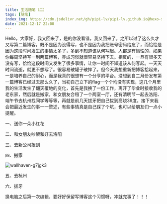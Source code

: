 ```yaml
---
title: 生活随笔（二）
tags: [随笔]
index_img: https://cdn.jsdelivr.net/gh/pipi-lv/pipi-lv.github.io@hexo-source/source/images/wallhaven-kw28r7.png
date: 2021-12-17 22:00
---
```




 Hello，大家好，我又回来了，是的你没看错，我又回来了。之所以过了这么久才又写第二篇博客，既不是因为没得写，也不是因为我把账号密码给忘了，而恰恰是因为这段时间发生的事情太多了，多到不知道该从何写起。人都是有惰性的，如果你每周坚持写一到两篇博客，养成习惯就很容易坚持下去。相反的，一旦有很多天没有写，恰恰这段时间又发生了很多事情，让你一时间不知道该从何写起。一天天时间流逝，就更不想写了。很容易破罐子破摔了。但今天我想重新把博客拾起来，一是培养自己的耐心，而是我真的很想有一个分享的平台。没想到自二月份发布第一篇博客已经过去那么久了，当初自己立下的flag一个个均没有实现，这几个月里我的生活发生了翻天覆地的变化，首先是我换了一份工作，离开了毕业时接收我的老东家，然后就是搬家，和女朋友合租了一个两室一厅，还有清明节一起去洛阳、端午节去杭州找同学等等等，再就是前几天拔牙把自己拔到高烧39度。接下来我会把最近发生的事一一赘述，有些事情真是自己踩了个坑，也可以给朋友们一点小提醒。

一、送你一朵小红花

二、和女朋友吵架和好去洛阳



三、去新公司报到

四、搬家

![wallhaven-g7jgk3](https://cdn.jsdelivr.net/gh/pipi-lv/pipi-lv.github.io@hexo-source/source/images/wallhaven-g7jgk3.jpg)

五、去杭州

六、拔牙

换电脑之后第一次编辑，要好好保留写博客这个习惯呀，冲就完事了！！！
